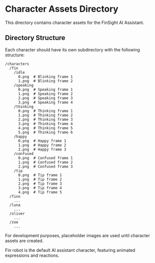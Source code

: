 
# Character Assets Directory

This directory contains character assets for the FinSight AI Assistant.

## Directory Structure

Each character should have its own subdirectory with the following structure:

```
/characters
  /fin
    /idle
      0.png  # Blinking frame 1
      1.png  # Blinking frame 2
    /speaking
      0.png  # Speaking frame 1
      1.png  # Speaking frame 2
      2.png  # Speaking frame 3
      3.png  # Speaking frame 4
    /thinking
      0.png  # Thinking frame 1
      1.png  # Thinking frame 2
      2.png  # Thinking frame 3
      3.png  # Thinking frame 4
      4.png  # Thinking frame 5
      5.png  # Thinking frame 6
    /happy
      0.png  # Happy frame 1
      1.png  # Happy frame 2
      2.png  # Happy frame 3
    /confused
      0.png  # Confused frame 1
      1.png  # Confused frame 2
      2.png  # Confused frame 3
    /tip
      0.png  # Tip frame 1
      1.png  # Tip frame 2
      2.png  # Tip frame 3
      3.png  # Tip frame 4
      4.png  # Tip frame 5
  /finn
    ...
  /luna
    ...
  /oliver
    ...
  /zoe
    ...
```

For development purposes, placeholder images are used until character assets are created.

Fin robot is the default AI assistant character, featuring animated expressions and reactions.
